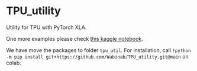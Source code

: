 # TPU_utility
Utility for TPU with PyTorch XLA.

One more examples please check [this kaggle notebook](https://www.kaggle.com/wabinab/test-tpu-training).

We have move the packages to folder `tpu_util`. For installation, call `!python -m pip install git+https://github.com/Wabinab/TPU_utility.git@main` on colab. 
